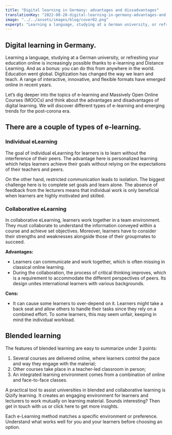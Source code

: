 ```yaml
---
title: "Digital learning in Germany: advantages and dissadvantages"
translationKey: "2022-08-28-digital-learning-in-germany-advantages-and-dissadvantages"
image: "../../assets/images/blog/cover02.png"
experpt: "Learning a language, studying at a German university, or refreshing your education online is increasingly possible thanks to e-learning and Distance Learning. And as a bonus: you can do this from anywhere in the world."
---
```


## Digital learning in Germany.

Learning a language, studying at a German university, or refreshing your education online is increasingly possible thanks to e-learning and Distance Learning. And as a bonus: you can do this from anywhere in the world. Education went global. Digitization has changed the way we learn and teach. A range of interactive, innovative, and flexible formats have emerged online in recent years.

Let’s dig deeper into the topics of e-learning and Massively Open Online Courses (MOOCs) and think about the advantages and disadvantages of digital learning. We will discover different types of e-learning and emerging trends for the post-corona era. 

## There are a couple of types of e-learning.

### Individual eLearning

The goal of individual eLearning for learners is to learn without the interference of their peers. The advantage here is personalized learning which helps learners achieve their goals without relying on the expectations of their teachers and peers.

On the other hand, restricted communication leads to isolation. The biggest challenge here is to complete set goals and learn alone. The absence of feedback from the lecturers means that individual work is only beneficial when learners are highly motivated and skilled.

### Collaborative eLearning

In collaborative eLearning, learners work together in a team environment. They must collaborate to understand the information conveyed within a course and achieve set objectives. Moreover, learners have to consider their strengths and weaknesses alongside those of their groupmates to succeed.

**Advantages:**

- Learners can communicate and work together, which is often missing in classical online learning.
- During the collaboration, the process of critical thinking improves, which is a requirement to accommodate the different perspectives of peers. Its design unites international learners with various backgrounds. 

**Cons:**

- It can cause some learners to over-depend on it. Learners might take a back seat and allow others to handle their tasks since they rely on a combined effort. To some learners, this may seem unfair, keeping in mind the individual workload.

## Blended learning

The features of blended learning are easy to summarize under 3 points:

1. Several courses are delivered online, where learners control the pace and way they engage with the material;
2. Other courses take place in a teacher-led classroom in person;
3. An integrated learning environment comes from a combination of online and face-to-face classes.

A practical tool to assist universities in blended and collaborative learning is Qizify learning. It creates an engaging environment for learners and lecturers to work mutually on learning material. Sounds interesting? Then get in touch with us or click here to get more insights.

Each e-Learning method matches a specific environment or preference. Understand what works well for you and your learners before choosing an option.

